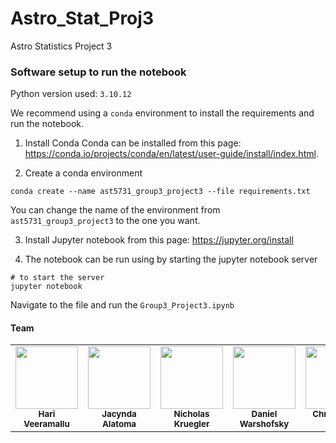 # Astro_Stat_Proj3
Astro Statistics Project 3

### Software setup to run the notebook

Python version used: `3.10.12`  

We recommend using a `conda` environment to install the requirements and run the notebook.  

1. Install Conda
Conda can be installed from this page: https://conda.io/projects/conda/en/latest/user-guide/install/index.html.  

2. Create a conda environment
```
conda create --name ast5731_group3_project3 --file requirements.txt
```
You can change the name of the environment from `ast5731_group3_project3` to the one you want.

3. Install Jupyter notebook from this page: https://jupyter.org/install  

4. The notebook can be run using by starting the jupyter notebook server

```
# to start the server
jupyter notebook
```

Navigate to the file and run the `Group3_Project3.ipynb`

#### Team

<table>
  <tr>
    <td align="center"><a href="https://github.com/Raghuram-Veeramallu"><img src="https://avatars.githubusercontent.com/u/26851915?v=4" width="100px;" alt=""/><br /><sub><b>Hari Veeramallu</b></sub></a></td>
    <td align="center"><a href="https://github.com/jalatoma"><img src="https://avatars.githubusercontent.com/u/106641757?v=4" width="100px;" alt=""/><br /><sub><b>Jacynda Alatoma</b></sub></a></td>
    <td align="center"><a href="https://github.com/nkruegler"><img src="https://avatars.githubusercontent.com/u/144250047?v=4" width="100px;" alt=""/><br /><sub><b>Nicholas Kruegler</b></sub></a></td>
    <td align="center"><a href="https://github.com/DanielWarshofsky"><img src="https://avatars.githubusercontent.com/u/70673647?v=4" width="100px;" alt=""/><br /><sub><b>Daniel Warshofsky</b>
  </td>
    <td align="center"><a href="https://github.com/ChrisG0407"><img src="https://avatars.githubusercontent.com/u/130791710?v=4" width="100px;" alt=""/><br /><sub><b>Christopher Guo</b></sub></a></td>
</tr>
</table>
